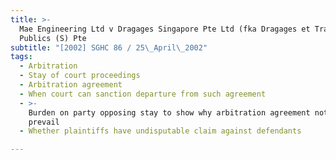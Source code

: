 ```yaml
---
title: >-
  Mae Engineering Ltd v Dragages Singapore Pte Ltd (fka Dragages et Travaux
  Publics (S) Pte
subtitle: "[2002] SGHC 86 / 25\_April\_2002"
tags:
  - Arbitration
  - Stay of court proceedings
  - Arbitration agreement
  - When court can sanction departure from such agreement
  - >-
    Burden on party opposing stay to show why arbitration agreement not to
    prevail
  - Whether plaintiffs have undisputable claim against defendants

---
```


